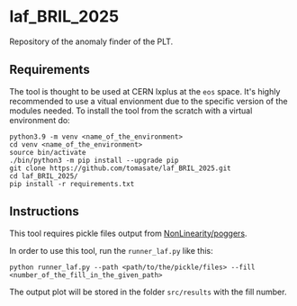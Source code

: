 # laf_BRIL_2025

Repository of the anomaly finder of the PLT.


## Requirements

The tool is thought to be used at CERN lxplus at the `eos` space. It's highly recommended to use a vitual envionment due to the specific version of the modules needed. To install the tool from the scratch with a virtual environment do:

```
python3.9 -m venv <name_of_the_environment>
cd venv <name_of_the_environment>
source bin/activate
./bin/python3 -m pip install --upgrade pip
git clone https://github.com/tomasate/laf_BRIL_2025.git
cd laf_BRIL_2025/
pip install -r requirements.txt
```

## Instructions

This tool requires pickle files output from [NonLinearity/poggers](https://gitlab.cern.ch/flpereir/nonlinearity/-/tree/master/poggers?ref_type=heads). 

In order to use this tool, run the `runner_laf.py` like this:

```
python runner_laf.py --path <path/to/the/pickle/files> --fill <number_of_the_fill_in_the_given_path>
```

The output plot will be stored in the folder `src/results` with the fill number.
